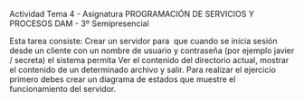 Actividad Tema 4 - Asignatura PROGRAMACIÓN DE SERVICIOS Y PROCESOS
DAM - 3º Semipresencial

Esta tarea consiste:
Crear un servidor para  que cuando se inicia sesión desde un cliente con un nombre de usuario y contraseña (por ejemplo javier / secreta) el sistema permita Ver el contenido del directorio actual, mostrar el contenido de un determinado archivo y salir.
Para realizar el ejercicio primero debes crear un diagrama de estados que muestre el funcionamiento del servidor.
